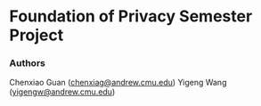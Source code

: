 # Foundation of Privacy Semester Project

### Authors

Chenxiao Guan (chenxiag@andrew.cmu.edu)
Yigeng Wang (yigengw@andrew.cmu.edu)
